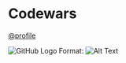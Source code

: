 # Codewars

[@profile](https://www.codewars.com/users/spprssr)

![GitHub Logo](/images/logo.png)
Format: ![Alt Text](https://i.gyazo.com/bb9d1c3e9202fe9b6eff4000dc166612.png)

